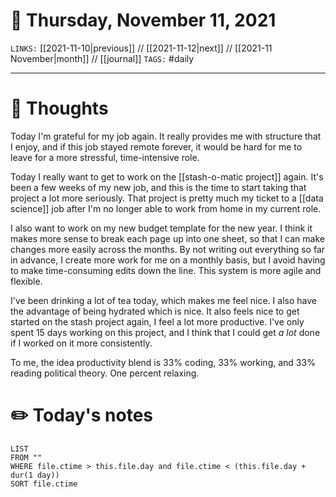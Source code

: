 # 📅 Thursday, November 11, 2021
`LINKS:` [[2021-11-10|previous]] // [[2021-11-12|next]] // [[2021-11 November|month]] // [[journal]] 
`TAGS:` #daily

---
# 💭 Thoughts
Today I'm grateful for my job again. It really provides me with structure that I enjoy, and if this job stayed remote forever, it would be hard for me to leave for a more stressful, time-intensive role. 

Today I really want to get to work on the [[stash-o-matic project]] again. It's been a few weeks of my new job, and this is the time to start taking that project a lot more seriously. That project is pretty much my ticket to a [[data science]] job after I'm no longer able to work from home in my current role. 

I also want to work on my new budget template for the new year. I think it makes more sense to break each page up into one sheet, so that I can make changes more easily across the months. By not writing out everything so far in advance, I create more work for me on a monthly basis, but I avoid having to make time-consuming edits down the line. This system is more agile and flexible. 

I've been drinking a lot of tea today, which makes me feel nice. I also have the advantage of being hydrated which is nice. It also feels nice to get started on the stash project again, I feel a lot more productive. I've only spent 15 days working on this project, and I think that I could get *a lot* done if I worked on it more consistently. 

To me, the idea productivity blend is 33% coding, 33% working, and 33% reading political theory. One percent relaxing. 

# ✏️ Today's notes
```dataview
LIST 
FROM ""
WHERE file.ctime > this.file.day and file.ctime < (this.file.day + dur(1 day))
SORT file.ctime
```
